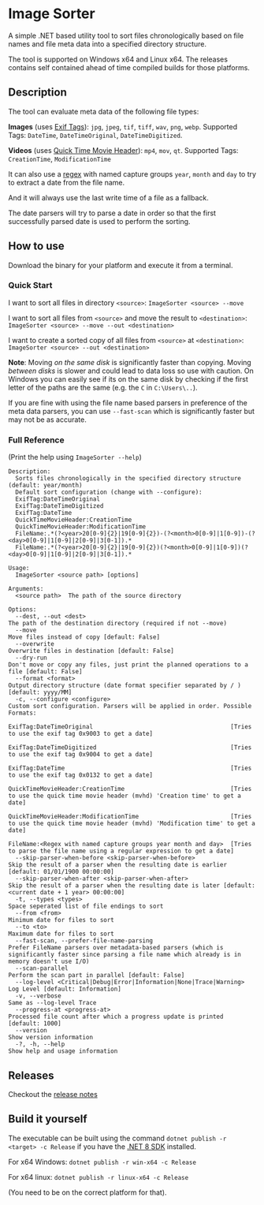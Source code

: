 # Image Sorter

A simple .NET based utility tool to sort files chronologically based on file names and file meta data into a specified directory structure.

The tool is supported on Windows x64 and Linux x64. The releases contains self contained ahead of time compiled builds for those platforms.

## Description

The tool can evaluate meta data of the following file types:

**Images** (uses [Exif Tags](https://en.wikipedia.org/wiki/Exif)): ``jpg``, ``jpeg``, ``tif``, ``tiff``, ``wav``, ``png``, ``webp``.
Supported Tags: ``DateTime``, ``DateTimeOriginal``, ``DateTimeDigitized``.

**Videos** (uses [Quick Time Movie Header](https://developer.apple.com/documentation/quicktime-file-format/movie_header_atom)): ``mp4``, ``mov``, ``qt``.
Supported Tags: ``CreationTime``, ``ModificationTime``

It can also use a [regex](https://en.wikipedia.org/wiki/Regular_expression) with named capture groups ``year``, ``month`` and ``day`` to try to extract a date from the file name.

And it will always use the last write time of a file as a fallback.

The date parsers will try to parse a date in order so that the first successfully parsed date is used to perform the sorting.

## How to use

Download the binary for your platform and execute it from a terminal.

### Quick Start

I want to sort all files in directory ``<source>``: ``ImageSorter <source> --move``

I want to sort all files from ``<source>`` and move the result to ``<destination>``: ``ImageSorter <source> --move --out <destination>``

I want to create a sorted copy of all files from ``<source>`` at ``<destination>``: ``ImageSorter <source> --out <destination>``

**Note**: Moving _on the same disk_ is significantly faster than copying.
Moving _between disks_ is slower and could lead to data loss so use with caution.
On Windows you can easily see if its on the same disk by checking if the first letter of the paths are the same (e.g. the ``C`` in ``C:\Users\..``).

If you are fine with using the file name based parsers in preference of the meta data parsers, you can use ``--fast-scan``
which is significantly faster but may not be as accurate.

### Full Reference

(Print the help using ``ImageSorter --help``)

````
Description:
  Sorts files chronologically in the specified directory structure (default: year/month)
  Default sort configuration (change with --configure):
  ExifTag:DateTimeOriginal
  ExifTag:DateTimeDigitized
  ExifTag:DateTime
  QuickTimeMovieHeader:CreationTime
  QuickTimeMovieHeader:ModificationTime
  FileName:.*(?<year>20[0-9]{2}|19[0-9]{2})-(?<month>0[0-9]|1[0-9])-(?<day>0[0-9]|1[0-9]|2[0-9]|3[0-1]).*
  FileName:.*(?<year>20[0-9]{2}|19[0-9]{2})(?<month>0[0-9]|1[0-9])(?<day>0[0-9]|1[0-9]|2[0-9]|3[0-1]).*

Usage:
  ImageSorter <source path> [options]

Arguments:
  <source path>  The path of the source directory

Options:
  --dest, --out <dest>                                               The path of the destination directory (required if not --move)
  --move                                                             Move files instead of copy [default: False]
  --overwrite                                                        Overwrite files in destination [default: False]
  --dry-run                                                          Don't move or copy any files, just print the planned operations to a file [default: False]
  --format <format>                                                  Output directory structure (date format specifier separated by / ) [default: yyyy/MM]
  -c, --configure <configure>                                        Custom sort configuration. Parsers will be applied in order. Possible Formats:
                                                                     ExifTag:DateTimeOriginal                                       [Tries to use the exif tag 0x9003 to get a date]
                                                                     ExifTag:DateTimeDigitized                                      [Tries to use the exif tag 0x9004 to get a date]
                                                                     ExifTag:DateTime                                               [Tries to use the exif tag 0x0132 to get a date]
                                                                     QuickTimeMovieHeader:CreationTime                              [Tries to use the quick time movie header (mvhd) 'Creation time' to get a date]
                                                                     QuickTimeMovieHeader:ModificationTime                          [Tries to use the quick time movie header (mvhd) 'Modification time' to get a date]
                                                                     FileName:<Regex with named capture groups year month and day>  [Tries to parse the file name using a regular expression to get a date]
  --skip-parser-when-before <skip-parser-when-before>                Skip the result of a parser when the resulting date is earlier [default: 01/01/1900 00:00:00]
  --skip-parser-when-after <skip-parser-when-after>                  Skip the result of a parser when the resulting date is later [default: <current date + 1 year> 00:00:00]
  -t, --types <types>                                                Space seperated list of file endings to sort
  --from <from>                                                      Minimum date for files to sort
  --to <to>                                                          Maximum date for files to sort
  --fast-scan, --prefer-file-name-parsing                            Prefer FileName parsers over metadata-based parsers (which is significantly faster since parsing a file name which already is in memory doesn't use I/O)      
  --scan-parallel                                                    Perform the scan part in parallel [default: False]
  --log-level <Critical|Debug|Error|Information|None|Trace|Warning>  Log Level [default: Information]
  -v, --verbose                                                      Same as --log-level Trace
  --progress-at <progress-at>                                        Processed file count after which a progress update is printed [default: 1000]
  --version                                                          Show version information
  -?, -h, --help                                                     Show help and usage information
````

## Releases

Checkout the [release notes](ReleaseNotes/Releases.md)

## Build it yourself

The executable can be built using the command 
``dotnet publish -r <target> -c Release`` if you have the [.NET 8 SDK](https://dotnet.microsoft.com/en-us/download/dotnet/8.0) installed.

For x64 Windows: ``dotnet publish -r win-x64 -c Release``

For x64 linux: ``dotnet publish -r linux-x64 -c Release``

(You need to be on the correct platform for that).
